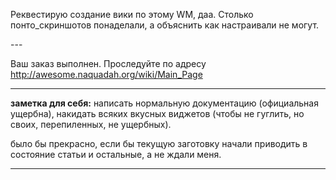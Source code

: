 Реквестирую создание вики по этому WM, даа. Столько понто_скриншотов
понаделали, а объяснить как настраивали не могут.

\---

Ваш заказ выполнен. Проследуйте по адресу
<http://awesome.naquadah.org/wiki/Main_Page>

-----

**заметка для себя:** написать нормальную документацию (официальная
ущербна), накидать всяких вкусных виджетов (чтобы не гуглить, но
своих, перепиленных, не ущербных).

было бы прекрасно, если бы текущую заготовку начали приводить в
состояние статьи и остальные, а не ждали меня.

-----